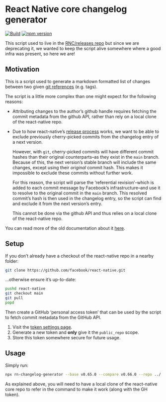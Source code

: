 # React Native core changelog generator

[![Build](https://github.com/microsoft/rnx-kit/actions/workflows/build.yml/badge.svg)](https://github.com/microsoft/rnx-kit/actions/workflows/build.yml)
[![npm version](https://img.shields.io/npm/v/@rnx-kit/rn-changelog-generator)](https://www.npmjs.com/package/@rnx-kit/rn-changelog-generator)

This script used to live in the
[RNC/releases repo](https://github.com/react-native-community/releases/blob/master/scripts/changelog-generator.ts)
but since we are deprecating it, we wanted to keep the script alive somewhere
where a good infra was present, so here we are!

## Motivation

This is a script used to generate a markdown formatted list of changes between
two given
[git references](https://git-scm.com/book/en/v2/Git-Internals-Git-References)
(e.g. tags).

The script is a little more complex than one might expect for the following
reasons:

- Attributing changes to the author’s github handle requires fetching the commit
  metadata from the github API, rather than rely on a local clone of the
  react-native repo.

- Due to how react-native’s
  [release process](https://github.com/facebook/react-native/wiki/Release-Process)
  works, we want to be able to exclude previously cherry-picked commits from the
  changelog entry of a next version.

  However, with `git`, cherry-picked commits will have different commit hashes
  than their original counterparts–as they exist in the `main` branch. Because
  of this, the next version’s stable branch will include the same changes,
  except using their _original_ commit hash. This makes it impossible to exclude
  these commits without further work.

  For this reason, the script will parse the ‘referential revision’–which is
  added to each commit message by Facebook’s infrastructure–and use it to
  resolve to the original commit in the `main` branch. This resolved commit’s
  hash is then used in the changelog entry, so the script can find and exclude
  it from the next version’s entry.

  This cannot be done via the github API and thus relies on a local clone of the
  react-native repo.

You can read more of the old documentation about it
[here](https://github.com/react-native-community/releases/blob/master/docs/generate-changelog.md).

## Setup

If you don’t already have a checkout of the react-native repo in a nearby
folder:

```bash
git clone https://github.com/facebook/react-native.git
```

…otherwise ensure it’s up-to-date:

```bash
pushd react-native
git checkout main
git pull
popd
```

Then create a GitHub ‘personal access token’ that can be used by the script to
fetch commit metadata from the GitHub API.

1. Visit the [token settings page](https://github.com/settings/tokens).
1. Generate a new token and **only** give it the `public_repo` scope.
1. Store this token somewhere secure for future usage.

## Usage

Simply run:

```sh
npx rn-changelog-generator --base v0.65.0 --compare v0.66.0 --repo ../../../react-native --changelog ../../../react-native/CHANGELOG.md --token [GH_TOKEN] > NEW_CHANGES.md
```

As explained above, you will need to have a local clone of the react-native core
repo to refer in the command to make it work (along with the GH token).
